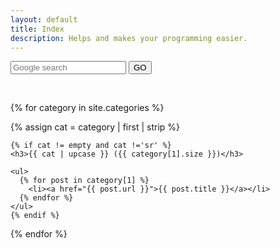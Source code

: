 ```yaml
---
layout: default
title: Index
description: Helps and makes your programming easier. 
---
```


<form method="get" id="search-google" action="https://www.google.com/search" target="_blank">
<input type="hidden" name="sitesearch" value="plugins.programming-review.com" />
<input type="text" name="q" maxlength="255" value="" placeholder="Google search" class="form-control" />
<button type="submit" form="search-google" value="Submit">GO</button>
</form>

<br style="clear:both" />

<div class="home">

{% for category in site.categories %}
  
  {% assign cat = category | first | strip %}      
  
    {% if cat != empty and cat !='sr' %} 
    <h3>{{ cat | upcase }} ({{ category[1].size }})</h3>
    
    <ul>
      {% for post in category[1] %}
        <li><a href="{{ post.url }}">{{ post.title }}</a></li>
      {% endfor %}
    </ul>
    {% endif %}

{% endfor %}

</div>